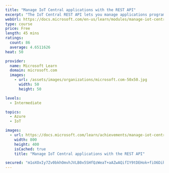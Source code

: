 ```yaml
---
title: "Manage IoT Central applications with the REST API"
excerpt: "The IoT Central REST API lets you manage applications programmatically. For example, you can add device templates, create devices, set device properties, send commands to devices, and manage data exports."
webUrl: https://docs.microsoft.com/en-us/learn/modules/manage-iot-central-apps-with-rest-api/
type: course
price: Free
length: 45 mins
ratings:
  count: 86
  average: 4.6511626
heat: 50

provider:
  name: Microsoft Learn
  domain: microsoft.com
  images:
    - url: /assets/images/organizations/microsoft.com-50x50.jpg
      width: 50
      height: 50

levels:
  - Intermediate

topics:
  - Azure
  - IoT

images:
  - url: https://docs.microsoft.com/learn/achievements/manage-iot-central-apps-with-rest-api-social.png
    width: 800
    height: 400
    isCached: true
    title: "Manage IoT Central applications with the REST API"

secured: "m1oXOxIy7Zv0bkhOmvhJVLB0x5SHfQzWeaT+aAZwAQifIY9tDEHok+fiO6DihUAMByFLCKoE+CIZFZYQDAhPpz1jB6VTnI2NXjLj36ITqmX8ei+kzqagXn0t1G3+v1FnlAwjLWGq3XAbb8Wi/sj6a9+VYoQA56pE/ZA9+MeeABL+WeM20i4qMFHMmGxE8amKJn/DPZt2Bw/VyL5G80VghqCX/1RTXUle8mYlavbjYvQcAonU14qQ3TD3MoyNzRFssAkNMmT5N8DdhxkxukTfWVl59hY7ThdSvb3FGnrygrrP1cZUhw5AUfujaAaJ+x2G3NylUN80IPge0kdof5qWKly9ff7ZcM2zee6jf8mA/FtphtOj5XI3KtU2aRF+L27w9B275dC+2gUqBby8RyIGRQ==;8MxpqA/PJ38ijHHDzMx43Q=="
---
```


